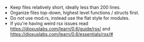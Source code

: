 - Keep files relatively short, ideally less than 200 lines.
- Organize files top-down, highest level functions / structs first.
- Do *not* use mod.rs, instead use the flat style for modules.
- If you're having weird rsx issues read https://dioxuslabs.com/learn/0.6/guide/rsx/ and https://dioxuslabs.com/learn/0.6/essentials/rsx/#